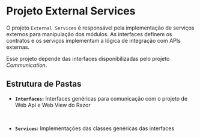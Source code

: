 ﻿# Projeto External Services

O projeto `External Services` é responsável pela implementação de serviços externos para manipulação dos módulos.
As interfaces definem os contratos e os serviços implementam a lógica de integração com APIs externas.

Esse projeto depende das interfaces disponibilizadas pelo projeto _Communication_.

## Estrutura de Pastas

* **`Interfaces`:**  Interfaces genéricas para comunicação com o projeto de Web Api e Web View do Razor

<br>
 
* **`Services`:** Implementações das classes genéricas das interfaces 